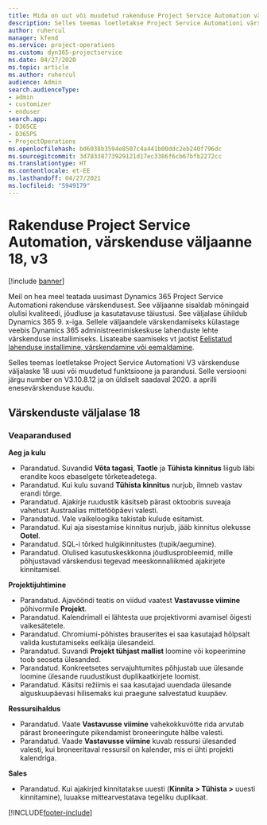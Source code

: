 ```yaml
---
title: Mida on uut või muudetud rakenduse Project Service Automation värskenduse väljaandes 18, V3
description: Selles teemas loetletakse Project Service Automationi värskenduse väljalaske 18, V3 saadaolevaid funktsioone ja parandusi.
author: ruhercul
manager: kfend
ms.service: project-operations
ms.custom: dyn365-projectservice
ms.date: 04/27/2020
ms.topic: article
ms.author: ruhercul
audience: Admin
search.audienceType:
- admin
- customizer
- enduser
search.app:
- D365CE
- D365PS
- ProjectOperations
ms.openlocfilehash: bd6038b3594e8507c4a441b00ddc2eb240f796dc
ms.sourcegitcommit: 3d78338773929121d17ec3386f6cb67bfb2272cc
ms.translationtype: HT
ms.contentlocale: et-EE
ms.lasthandoff: 04/27/2021
ms.locfileid: "5949179"
---
```

# <a name="project-service-automation-update-release-18-v3"></a>Rakenduse Project Service Automation, värskenduse väljaanne 18, v3

[!include [banner](../includes/psa-now-project-operations.md)]

Meil on hea meel teatada uusimast Dynamics 365 Project Service Automationi rakenduse värskendusest. See väljaanne sisaldab mõningaid olulisi kvaliteedi, jõudluse ja kasutatavuse täiustusi. See väljalase ühildub Dynamics 365 9. x-iga. Sellele väljaandele värskendamiseks külastage veebis Dynamics 365 administreerimiskeskuse lahenduste lehte värskenduse installimiseks. Lisateabe saamiseks vt jaotist [Eelistatud lahenduse installimine, värskendamine või eemaldamine](/power-platform/admin/install-remove-preferred-solution).

Selles teemas loetletakse Project Service Automationi V3 värskenduse väljalaske 18 uusi või muudetud funktsioone ja parandusi. Selle versiooni järgu number on V3.10.8.12 ja on üldiselt saadaval 2020. a aprilli enesevärskenduse kaudu.

## <a name="update-release-18"></a>Värskenduste väljalase 18

### <a name="bug-fixes"></a>Veaparandused

**Aeg ja kulu**

- Parandatud. Suvandid **Võta tagasi**, **Taotle** ja **Tühista kinnitus** liigub läbi erandite koos ebaselgete tõrketeadetega.
- Parandatud. Kui kulu suvand **Tühista kinnitus** nurjub, ilmneb vastav erandi tõrge.
- Parandatud. Ajakirje ruudustik käsitseb pärast oktoobris suveaja vahetust Austraalias mittetööpäevi valesti.
- Parandatud. Vale vaikeloogika takistab kulude esitamist.
- Parandatud. Kui aja sisestamise kinnitus nurjub, jääb kinnitus olekusse **Ootel**.
- Parandatud. SQL-i tõrked hulgikinnitustes (tupik/aegumine).
- Parandatud. Olulised kasutuskeskkonna jõudlusprobleemid, mille põhjustavad värskendusi tegevad meeskonnaliikmed ajakirjete kinnitamisel.

**Projektijuhtimine**

- Parandatud. Ajavööndi teatis on viidud vaatest **Vastavusse viimine** põhivormile **Projekt**.
- Parandatud. Kalendrimall ei lähtesta uue projektivormi avamisel õigesti vaikesätetele.
- Parandatud. Chromiumi-põhistes brauserites ei saa kasutajad hõlpsalt valida kustutamiseks eelkäija ülesandeid.
- Parandatud. Suvandi **Projekt tühjast mallist** loomine või kopeerimine toob seoseta ülesanded.
- Parandatud. Konkreetsetes servajuhtumites põhjustab uue ülesande loomine ülesande ruudustikust duplikaatkirjete loomist.
- Parandatud. Käsitsi režiimis ei saa kasutajad uuendada ülesande alguskuupäevasi hilisemaks kui praegune salvestatud kuupäev.

**Ressursihaldus**

- Parandatud. Vaate **Vastavusse viimine** vahekokkuvõtte rida arvutab pärast broneeringute pikendamist broneeringute hälbe valesti.
- Parandatud. Vaade **Vastavusse viimine** kuvab ressursi ülesanded valesti, kui broneeritaval ressursil on kalender, mis ei ühti projekti kalendriga.

**Sales**

- Parandatud. Kui ajakirjed kinnitatakse uuesti (**Kinnita > Tühista >** uuesti kinnitamine), luuakse mittearvestatava tegeliku duplikaat.


[!INCLUDE[footer-include](../includes/footer-banner.md)]